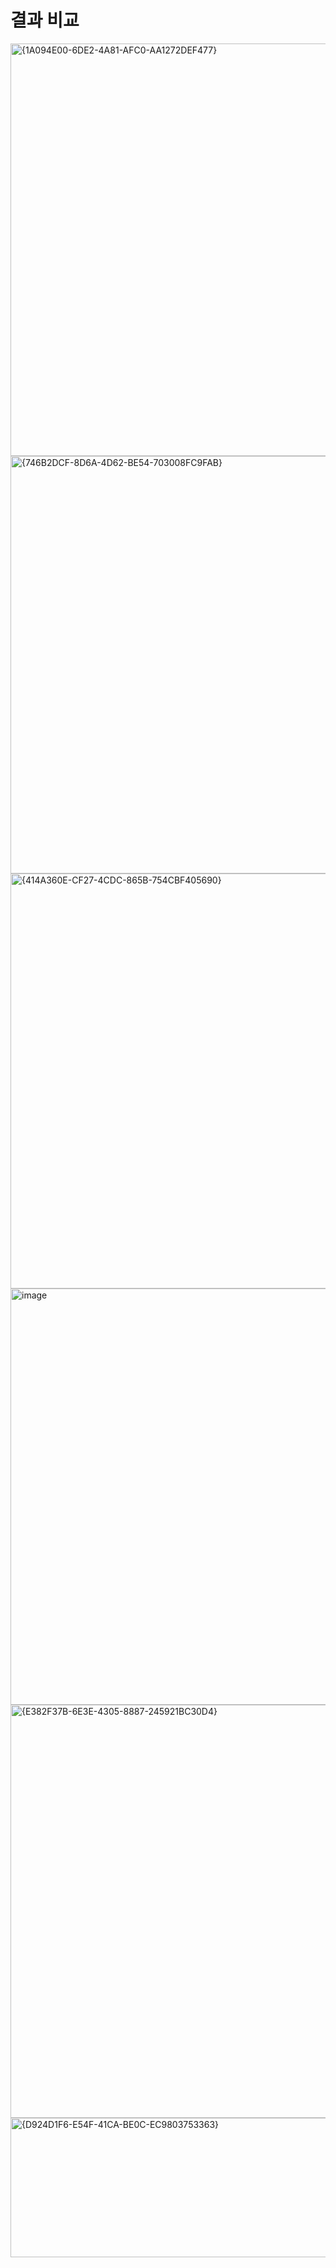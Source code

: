 # 결과 비교

<img width="1172" height="660" alt="{1A094E00-6DE2-4A81-AFC0-AA1272DEF477}" src="https://github.com/user-attachments/assets/5a0652ad-2105-49b3-aae0-333c404fdb6e" />

<img width="1172" height="668" alt="{746B2DCF-8D6A-4D62-BE54-703008FC9FAB}" src="https://github.com/user-attachments/assets/6d989f15-0612-41ae-b42e-3ee906c1af06" />

<img width="1176" height="664" alt="{414A360E-CF27-4CDC-865B-754CBF405690}" src="https://github.com/user-attachments/assets/695f0986-6e97-42b3-a80c-bd53965acb6d" />


<img width="1179" height="666" alt="image" src="https://github.com/user-attachments/assets/3e48c1d7-3d99-4970-acc7-9d7ed3a3f16b" />

<img width="1176" height="661" alt="{E382F37B-6E3E-4305-8887-245921BC30D4}" src="https://github.com/user-attachments/assets/f84e9e4e-2c95-4b54-a7fe-dccc32cf0df3" />

<img width="955" height="223" alt="{D924D1F6-E54F-41CA-BE0C-EC9803753363}" src="https://github.com/user-attachments/assets/375d5b6f-91b2-4399-87d1-632f874a7819" />
